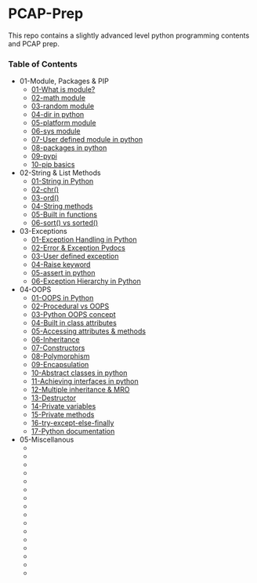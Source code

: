 # PCAP-Prep
This repo contains a slightly advanced level python programming contents and PCAP prep.

### Table of Contents
* 01-Module, Packages & PIP
    * [01-What is module?](https://www.geeksforgeeks.org/python-modules/)
    * [02-math module](https://docs.python.org/3/library/math.html)
    * [03-random module](https://docs.python.org/3/library/random.html)
    * [04-dir in python](https://www.geeksforgeeks.org/python-dir-function/)
    * [05-platform module](https://docs.python.org/3/library/platform.html)
    * [06-sys module](https://docs.python.org/3/library/sys.html)
    * [07-User defined module in python](https://www.digitalocean.com/community/tutorials/how-to-write-modules-in-python-3)
    * [08-packages in python](https://www.geeksforgeeks.org/python-packages/)
    * [09-pypi](https://pypi.org/project/pip/)
    * [10-pip basics](https://www.geeksforgeeks.org/12-pip-commands-for-python-developers/)
* 02-String & List Methods
    * [01-String in Python](https://www.geeksforgeeks.org/python-string/)
    * [02-chr()](https://www.geeksforgeeks.org/chr-in-python/)
    * [03-ord()](https://www.geeksforgeeks.org/ord-function-python/)
    * [04-String methods](https://www.geeksforgeeks.org/python-string-methods/)
    * [05-Built in functions](https://docs.python.org/3/library/functions.html)
    * [06-sort() vs sorted()](https://www.geeksforgeeks.org/python-difference-between-sorted-and-sort/)
* 03-Exceptions
    * [01-Exception Handling in Python](https://www.geeksforgeeks.org/python-exception-handling/?ref=lbp)
    * [02-Error & Exception Pydocs](https://docs.python.org/3/tutorial/errors.html)
    * [03-User defined exception](https://www.geeksforgeeks.org/user-defined-exceptions-python-examples/)
    * [04-Raise keyword](https://www.geeksforgeeks.org/python-raise-keyword/)
    * [05-assert in python](https://www.geeksforgeeks.org/python-assert-keyword/)
    * [06-Exception Hierarchy in Python](https://martinxpn.medium.com/exception-hierarchy-python-58-100-days-of-python-9d8585e6569b)
* 04-OOPS
    * [01-OOPS in Python](https://www.geeksforgeeks.org/python-oops-concepts/)
    * [02-Procedural vs OOPS](https://www.geeksforgeeks.org/differences-between-procedural-and-object-oriented-programming/)
    * [03-Python OOPS concept](https://www.programiz.com/python-programming/object-oriented-programming)
    * [04-Built in class attributes](https://www.tutorialspoint.com/built-in-class-attributes-in-python)
    * [05-Accessing attributes & methods](https://www.geeksforgeeks.org/accessing-attributes-methods-python/)
    * [06-Inheritance](https://www.geeksforgeeks.org/inheritance-in-python/)
    * [07-Constructors](https://www.geeksforgeeks.org/constructors-in-python/)
    * [08-Polymorphism](https://www.geeksforgeeks.org/polymorphism-in-python/)
    * [09-Encapsulation](https://www.geeksforgeeks.org/encapsulation-in-python/)
    * [10-Abstract classes in python](https://www.geeksforgeeks.org/abstract-classes-in-python/)
    * [11-Achieving interfaces in python](https://www.scaler.com/topics/interface-in-python/)
    * [12-Multiple inheritance & MRO](https://www.geeksforgeeks.org/multiple-inheritance-in-python/)
    * [13-Destructor](https://www.geeksforgeeks.org/destructors-in-python/)
    * [14-Private variables](https://www.geeksforgeeks.org/private-variables-python/)
    * [15-Private methods](https://www.geeksforgeeks.org/private-methods-in-python/)
    * [16-try-except-else-finally](https://www.geeksforgeeks.org/try-except-else-and-finally-in-python/)
    * [17-Python documentation](https://python-textbok.readthedocs.io/en/latest/Object_Oriented_Programming.html)
* 05-Miscellanous
    * []()
    * []()
    * []()
    * []()
    * []()
    * []()
    * []()
    * []()
    * []()
    * []()
    * []()
    * []()
    * []()
    * []()
    * []()
    * []()
    
